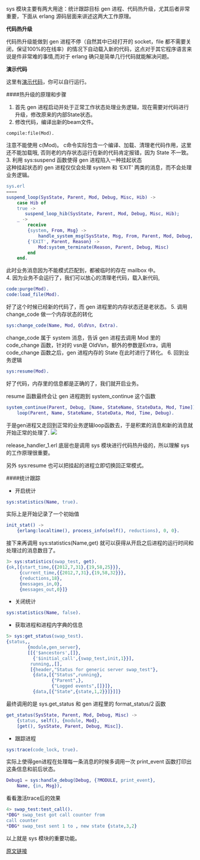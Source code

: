 sys 模块主要有两大用途：统计跟踪目标 gen 进程、代码热升级，尤其后者非常重要，下面从 erlang 源码层面来讲述这两大工作原理。


__代码热升级__

代码热升级能做到 gen 进程不停（自然其中已经打开的 socket，file 都不需要关闭，保证100%的在线率）的情况下自动载入新的代码，这点对于其它程序语言来说是件非常难的事情,而对于 erlang 确只是简单几行代码就能解决问题。

__演示代码__

这里有[演示代码](https://github.com/hoterran/erlang-hotswap-example)，你可以自行运行。

####热升级的原理和步骤

1.  首先 gen 进程启动并处于正常工作状态处理业务逻辑，现在需要对代码进行升级，修改原来的内部State状态。
2.  修改代码，编译出新的beam文件。
```elrang
compile:file(Mod).
```
注意不能使用 c(Mod)。 c命令实际包含一个编译、加载、清理老代码作用，这里还不能加载哦, 否则老的内存状态运行在新的代码肯定报错，因为 State 不一致。  
3.  利用 sys:suspend 函数使得 gen 进程陷入一种挂起状态  
这种挂起状态的 gen 进程仅仅会处理 system 和 ‘EXIT’ 两类的消息，而不会处理业务逻辑。
```erlang
sys.erl
====
suspend_loop(SysState, Parent, Mod, Debug, Misc, Hib) ->
    case Hib of
    true ->
       suspend_loop_hib(SysState, Parent, Mod, Debug, Misc, Hib);
    _ ->
        receive
        {system, From, Msg} ->
            handle_system_msg(SysState, Msg, From, Parent, Mod, Debug, Misc, Hib);
        {'EXIT', Parent, Reason} ->
            Mod:system_terminate(Reason, Parent, Debug, Misc)
        end
    end.
```    
此时业务消息因为不能模式匹配到，都被临时的存在 mailbox 中。  
4.  因为业务不会运行了，我们可以放心的清理老代码，载入新代码,
```erlang
code:purge(Mod).
code:load_file(Mod).
```
好了这个时候已经新的代码了，而 gen 进程里的内存状态还是老状态。
5.  调用 change_code 做一个内存状态的转化
```erlang
sys:change_code(Name, Mod, OldVsn, Extra).
```
change_code 属于 system 消息，告诉 gen 进程去调用 Mod 里的 code_change 函数，针对的 vsn是 OldVsn，额外的参数是Extra，调用 code_change 函数之后，gen 进程内存的 State 在此时进行了转化。 
6. 回到业务逻辑
```erlang
sys:resume(Mod).
```
好了代码，内存里的信息都是正确的了，我们就开启业务。

resume 函数最终会让 gen 进程跑到 system_continue 这个函数
```erlang
system_continue(Parent, Debug, [Name, StateName, StateData, Mod, Time]) ->
    loop(Parent, Name, StateName, StateData, Mod, Time, Debug).
```    
于是gen进程又走回到正常的业务逻辑loop函数去，于是积累的消息和新的消息就开始正常的处理了.
![](http://www.hoterran.info/wp-content/uploads/2012/07/gen_server-code_change-430x1024.png)

release_handler_1.erl 底层也是调用 sys 模块进行代码热升级的，所以理解 sys 的工作原理很重要。

另外 sys:resume 也可以把挂起的进程立即切换回正常模式。

####统计跟踪

-   开启统计
```erlang
sys:statistics(Name, true).
```
实际上是开始记录了一个初始值
```erlang
init_stat() -> 
    {erlang:localtime(), process_info(self(), reductions), 0, 0}.
```
接下来再调用 sys:statistics(Name,get) 就可以获得从开启之后进程的运行时间和处理过的消息数目了。
```erlang
3> sys:statistics(swap_test, get).
{ok,[{start_time,{{2012,7,31},{19,58,25}}},
     {current_time,{{2012,7,31},{19,58,32}}},
     {reductions,18},
     {messages_in,0},
     {messages_out,0}]}
```     
-   关闭统计
```erlang
sys:statistics(Name, false).
```
-   获取进程和进程内字典的信息
```erlang
5> sys:get_status(swap_test).
{status,,
        {module,gen_server},
        [[{'$ancestors',[]},
          {'$initial_call',{swap_test,init,1}}],
         running,,[],
         [{header,"Status for generic server swap_test"},
          {data,[{"Status",running},
                 {"Parent",},
                 {"Logged events",[]}]},
          {data,[{"State",{state,1,2}}]}]]}
```          
最终调用的是 sys.get_status 和 gen 进程里的 format_status/2 函数
```erlang
get_status(SysState, Parent, Mod, Debug, Misc) ->
    {status, self(), {module, Mod},
    [get(), SysState, Parent, Debug, Misc]}.
```    
-   跟踪进程
```erlang
sys:trace(code_lock, true).
```
实际上使得gen进程在处理每一条消息的时候多调用一次 print_event 函数打印出这条信息和前后状态。
```erlang
Debug1 = sys:handle_debug(Debug, {?MODULE, print_event},
    Name, {in, Msg}),
```    
看看激活trace后的效果
```erlang
4> swap_test:test_call().
*DBG* swap_test got call counter from
call counter
*DBG* swap_test sent 1 to , new state {state,3,2}
```
以上就是 sys 模块的重要功能。

[原文链接](http://www.hoterran.info/erlang-otp-sys-sourcecode)
